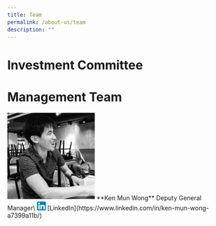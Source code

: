 ```yaml
---
title: Team
permalink: /about-us/team
description: ""
---
```

# **Investment Committee**
# **Management Team**

<img src="/images/ken-mun-wong.jpeg" style="width: 200px; margin-left: 0">
**Ken Mun Wong**
Deputy General Manager\
<img src="/images/linkedin.png" style="width: 20px;margin-left: 0; display: inline"> [LinkedIn](https://www.linkedin.com/in/ken-mun-wong-a7399a11b/)